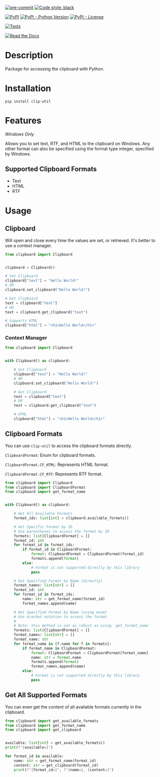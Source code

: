 [![pre-commit](https://img.shields.io/badge/pre--commit-enabled-brightgreen?logo=pre-commit&logoColor=white)](https://github.com/pre-commit/pre-commit)
[![Code style: black](https://img.shields.io/badge/code%20style-black-000000.svg)](https://github.com/psf/black)

[![PyPI](https://img.shields.io/pypi/v/clip-util?color=darkred)](https://pypi.org/project/clip-util/)
[![PyPI - Python Version](https://img.shields.io/pypi/pyversions/clip-util?label=Python%20Version&logo=python&logoColor=yellow)](https://pypi.org/project/clip-util/)
[![PyPI - License](https://img.shields.io/pypi/l/clip-util?color=green)](https://github.com/AceofSpades5757/clip-util/blob/main/LICENSE)

[![Tests](https://github.com/AceofSpades5757/clip-util/actions/workflows/test.yml/badge.svg)](https://github.com/AceofSpades5757/clip-util/actions/workflows/test.yml)

[![Read the Docs](https://img.shields.io/readthedocs/clip-util)](https://clip-util.readthedocs.io/en/latest/)

# Description

Package for accessing the clipboard with Python.

# Installation

`pip install clip-util`

# Features

_Windows Only_

Allows you to set text, RTF, and HTML to the clipboard on Windows. Any other format can also be specified using the format type integer, specified by Windows.

## Supported Clipboard Formats

- Text
- HTML
- RTF

# Usage

## Clipboard

Will open and close every time the values are set, or retrieved. It's better to use a context manager.

```python
from clipboard import Clipboard


clipboard = Clipboard()

# Set Clipboard
clipboard["text"] = "Hello World!"
# OR
clipboard.set_clipboard("Hello World!")

# Get Clipboard
text = clipboard["text"]
# OR
text = clipboard.get_clipboard("text")

# Supports HTML
clipboard["html"] = "<h1>Hello World</h1>"
```


### Context Manager

```python
from clipboard import Clipboard


with Clipboard() as clipboard:

    # Set Clipboard
    clipboard["text"] = "Hello World!"
    # OR
    clipboard.set_clipboard("Hello World!")

    # Get Clipboard
    text = clipboard["text"]
    # OR
    text = clipboard.get_clipboard("text")

    # HTML
    clipboard["html"] = "<h1>Hello World</h1>"
```

## Clipboard Formats

You can use `clip-util` to access the clipboard formats directly.

`ClipboardFormat`: Enum for clipboard formats.

`ClipboardFormat.CF_HTML`: Represents HTML format.

`ClipboardFormat.CF_RTF`: Represents RTF format.

```python
from clipboard import Clipboard
from clipboard import ClipboardFormat
from clipboard import get_format_name


with Clipboard() as clipboard:

    # Get All Available Formats
    format_ids: list[int] = clipboard.available_formats()

    # Get Specific Format by ID
    # Use parentheses to access the format by ID
    formats: list[ClipboardFormat] = []
    format_id: int
    for format_id in format_ids:
        if format_id in ClipboardFormat:
            format: ClipboardFormat = ClipboardFormat(format_id)
            formats.append(format)
        else:
            # Format is not supported directly by this library
            pass

    # Get Specified Format by Name (directly)
    format_names: list[str] = []
    format_id: int
    for format_id in format_ids:
        name: str = get_format_name(format_id)
        format_names.append(name)

    # Get Specified Format by Name (using enum)
    # Use bracket notation to access the format
    #
    # Note: this method is not as robust as using `get_format_name`
    formats: list[ClipboardFormat] = []
    format_names: list[str] = []
    format_name: str
    for format_name in [f.name for f in formats]:
        if format_name in ClipboardFormat:
            format: ClipboardFormat = ClipboardFormat[format_name]
            name: str = format.name
            formats.append(format)
            format_names.append(name)
        else:
            # Format is not supported directly by this library
            pass
```

## Get All Supported Formats

You can even get the content of all available formats currently in the clipboard.

```python
from clipboard import get_available_formats
from clipboard import get_format_name
from clipboard import get_clipboard


available: list[int] = get_available_formats()
print(f"{available=}")

for format_id in available:
    name: str = get_format_name(format_id)
    content: str = get_clipboard(format_id)
    print(f"{format_id=}", f"{name=}, {content=}")
```
